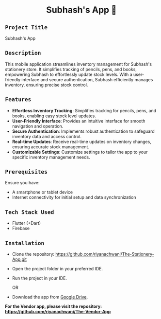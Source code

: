 <h1 align="center">
  <a href="# Subhash's App"></a>
   Subhash's App 💼
</h1>

## `Project Title`
Subhash's App

## `Description`
This mobile application streamlines inventory management for Subhash's stationery store. It simplifies tracking of pencils, pens, and books, empowering Subhash to effortlessly update stock levels. With a user-friendly interface and secure authentication, Subhash efficiently manages inventory, ensuring precise stock control.


## `Features`
- **Effortless Inventory Tracking**: Simplifies tracking for pencils, pens, and books, enabling easy stock level updates.
- **User-Friendly Interface**: Provides an intuitive interface for smooth navigation and operation.
- **Secure Authentication**: Implements robust authentication to safeguard inventory data and access control.
- **Real-time Updates**: Receive real-time updates on inventory changes, ensuring accurate stock management.
- **Customizable Settings**: Customize settings to tailor the app to your specific inventory management needs.


## `Prerequisites`
Ensure you have:
- A smartphone or tablet device
- Internet connectivity for initial setup and data synchronization

## `Tech Stack Used`
- Flutter (+Dart)
- Firebase

## `Installation`
- Clone the repository: https://github.com/riyanachwani/The-Stationery-App.git
- Open the project folder in your preferred IDE.
- Run the project in your IDE.

  OR

- Download the app from [Google Drive](https://drive.google.com/file/d/1O-Tst34LVq2Rb7bVuMRYD4xLtjFljIl8/view?usp=drive_link).

**For the Vendor app, please visit the repository: https://github.com/riyanachwani/The-Vendor-App**
